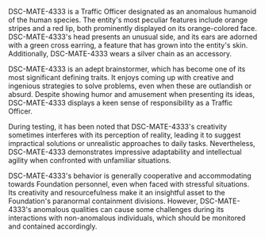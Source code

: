 DSC-MATE-4333 is a Traffic Officer designated as an anomalous humanoid of the human species. The entity's most peculiar features include orange stripes and a red lip, both prominently displayed on its orange-colored face. DSC-MATE-4333's head presents an unusual side, and its ears are adorned with a green cross earring, a feature that has grown into the entity's skin. Additionally, DSC-MATE-4333 wears a silver chain as an accessory.

DSC-MATE-4333 is an adept brainstormer, which has become one of its most significant defining traits. It enjoys coming up with creative and ingenious strategies to solve problems, even when these are outlandish or absurd. Despite showing humor and amusement when presenting its ideas, DSC-MATE-4333 displays a keen sense of responsibility as a Traffic Officer.

During testing, it has been noted that DSC-MATE-4333's creativity sometimes interferes with its perception of reality, leading it to suggest impractical solutions or unrealistic approaches to daily tasks. Nevertheless, DSC-MATE-4333 demonstrates impressive adaptability and intellectual agility when confronted with unfamiliar situations.

DSC-MATE-4333's behavior is generally cooperative and accommodating towards Foundation personnel, even when faced with stressful situations. Its creativity and resourcefulness make it an insightful asset to the Foundation's paranormal containment divisions. However, DSC-MATE-4333's anomalous qualities can cause some challenges during its interactions with non-anomalous individuals, which should be monitored and contained accordingly.